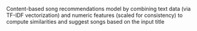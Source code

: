 Content-based song recommendations model by combining text data (via TF-IDF vectorization) and numeric features (scaled for consistency) to compute similarities and suggest songs based on the input title
